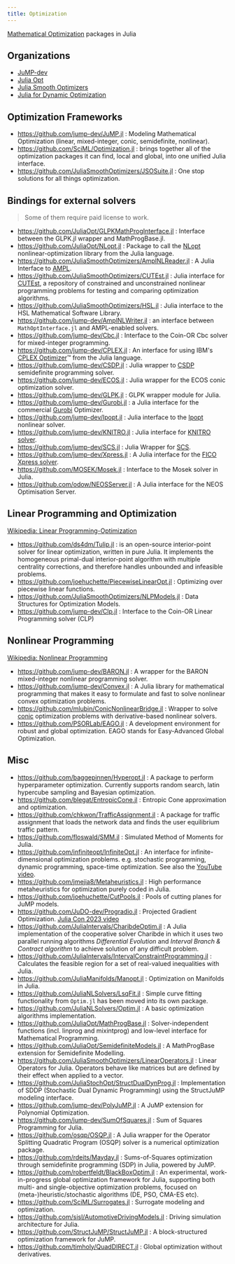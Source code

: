 ```yaml
---
title: Optimization
---
```


[Mathematical Optimization](https://en.wikipedia.org/wiki/Category:Mathematical_optimization) packages in Julia

## Organizations

- [JuMP-dev](https://github.com/jump-dev)
- [Julia Opt](https://github.com/JuliaOpt)
- [Julia Smooth Optimizers](https://github.com/JuliaSmoothOptimizers)
- [Julia for Dynamic Optimization](https://github.com/JuDO-dev)

## Optimization Frameworks

- https://github.com/jump-dev/JuMP.jl : Modeling Mathematical Optimization (linear, mixed-integer, conic, semidefinite, nonlinear).
- https://github.com/SciML/Optimization.jl : brings together all of the optimization packages it can find, local and global, into one unified Julia interface.
- https://github.com/JuliaSmoothOptimizers/JSOSuite.jl : One stop solutions for all things optimization.

## Bindings for external solvers

> Some of them require paid license to work.

- https://github.com/JuliaOpt/GLPKMathProgInterface.jl : Interface between the GLPK.jl wrapper and MathProgBase.jl.
- https://github.com/JuliaOpt/NLopt.jl : Package to call the [NLopt](https://nlopt.readthedocs.io/en/latest/) nonlinear-optimization library from the Julia language.
- https://github.com/JuliaSmoothOptimizers/AmplNLReader.jl : A Julia Interface to [AMPL](http://www.ampl.com/).
- https://github.com/JuliaSmoothOptimizers/CUTEst.jl : Julia interface for [CUTEst](https://github.com/ralna/CUTEst/wiki), a repository of constrained and unconstrained nonlinear programming problems for testing and comparing optimization algorithms.
- https://github.com/JuliaSmoothOptimizers/HSL.jl : Julia interface to the HSL Mathematical Software Library.
- https://github.com/jump-dev/AmplNLWriter.jl : an interface between `MathOptInterface.jl` and AMPL-enabled solvers.
- https://github.com/jump-dev/Cbc.jl : Interface to the Coin-OR Cbc solver for mixed-integer programming.
- https://github.com/jump-dev/CPLEX.jl : An interface for using IBM's [CPLEX Optimizer](https://www.ibm.com/products/ilog-cplex-optimization-studio)™ from the Julia language.
- https://github.com/jump-dev/CSDP.jl : Julia wrapper to [CSDP](https://github.com/coin-or/Csdp/) semidefinite programming solver.
- https://github.com/jump-dev/ECOS.jl : Julia wrapper for the ECOS conic optimization solver.
- https://github.com/jump-dev/GLPK.jl : GLPK wrapper module for Julia.
- https://github.com/jump-dev/Gurobi.jl : a Julia interface for the commercial [Gurobi](https://www.gurobi.com/) Optimizer.
- https://github.com/jump-dev/Ipopt.jl : Julia interface to the [Ipopt](https://coin-or.github.io/Ipopt/) nonlinear solver.
- https://github.com/jump-dev/KNITRO.jl : Julia interface for [KNITRO solver](https://www.artelys.com/solvers/knitro/).
- https://github.com/jump-dev/SCS.jl : Julia Wrapper for [SCS](https://github.com/cvxgrp/scs).
- https://github.com/jump-dev/Xpress.jl : A Julia interface for the [FICO Xpress solver](https://www.fico.com/en/products/fico-xpress-solver).
- https://github.com/MOSEK/Mosek.jl : Interface to the Mosek solver in Julia.
- https://github.com/odow/NEOSServer.jl : A Julia interface for the NEOS Optimisation Server.

## Linear Programming and Optimization

[Wikipedia: Linear Programming-Optimization](https://en.wikipedia.org/wiki/Linear_programming)

- https://github.com/ds4dm/Tulip.jl : is an open-source interior-point solver for linear optimization, written in pure Julia. It implements the homogeneous primal-dual interior-point algorithm with multiple centrality corrections, and therefore handles unbounded and infeasible problems.
- https://github.com/joehuchette/PiecewiseLinearOpt.jl : Optimizing over piecewise linear functions.
- https://github.com/JuliaSmoothOptimizers/NLPModels.jl : Data Structures for Optimization Models.
- https://github.com/jump-dev/Clp.jl : Interface to the Coin-OR Linear Programming solver (CLP)

## Nonlinear Programming

[Wikipedia: Nonlinear Programming](https://en.wikipedia.org/wiki/Nonlinear_programming)

- https://github.com/jump-dev/BARON.jl : A wrapper for the BARON mixed-integer nonlinear programming solver.
- https://github.com/jump-dev/Convex.jl : A Julia library for mathematical programming that makes it easy to formulate and fast to solve nonlinear convex optimization problems.
- https://github.com/mlubin/ConicNonlinearBridge.jl : Wrapper to solve [conic](https://mathprogbasejl.readthedocs.io/en/latest/conic.html) optimization problems with derivative-based nonlinear solvers.
- https://github.com/PSORLab/EAGO.jl : A development environment for robust and global optimization. EAGO stands for Easy-Advanced Global Optimization.

## Misc

- https://github.com/baggepinnen/Hyperopt.jl : A package to perform hyperparameter optimization. Currently supports random search, latin hypercube sampling and Bayesian optimization.
- https://github.com/blegat/EntropicCone.jl : Entropic Cone approximation and optimization.
- https://github.com/chkwon/TrafficAssignment.jl : A package for traffic assignment that loads the network data and finds the user equilibrium traffic pattern.
- https://github.com/floswald/SMM.jl : Simulated Method of Moments for Julia.
- https://github.com/infiniteopt/InfiniteOpt.jl : An interface for infinite-dimensional optimization problems. e.g. stochastic programming, dynamic programming, space-time optimization. See also the [YouTube video](https://www.youtube.com/watch?v=q5ETFLZbxiU).
- https://github.com/jmejia8/Metaheuristics.jl : High performance metaheuristics for optimization purely coded in Julia.
- https://github.com/joehuchette/CutPools.jl : Pools of cutting planes for JuMP models.
- https://github.com/JuDO-dev/Progradio.jl : Projected Gradient Optimization. [Julia Con 2023 video](https://www.youtube.com/watch?v=EZ2kq0Obaio)
- https://github.com/JuliaIntervals/CharibdeOptim.jl : A Julia implementation of the cooperative solver Charibde in which it uses two parallel running algorithms *Differential Evolution* and *Interval Branch & Contract algorithm* to achieve solution of any difficult problem.
- https://github.com/JuliaIntervals/IntervalConstraintProgramming.jl :  Calculates the feasible region for a set of real-valued inequalities with Julia.
- https://github.com/JuliaManifolds/Manopt.jl : Optimization on Manifolds in Julia.
- https://github.com/JuliaNLSolvers/LsqFit.jl : Simple curve fitting functionality from `Optim.jl` has been moved into its own package.
- https://github.com/JuliaNLSolvers/Optim.jl : A basic optimization algorithms implementation.
- https://github.com/JuliaOpt/MathProgBase.jl : Solver-independent functions (incl. linprog and mixintprog) and low-level interface for Mathematical Programming.
- https://github.com/JuliaOpt/SemidefiniteModels.jl : A MathProgBase extension for Semidefinite Modelling.
- https://github.com/JuliaSmoothOptimizers/LinearOperators.jl : Linear Operators for Julia. Operators behave like matrices but are defined by their effect when applied to a vector.
- https://github.com/JuliaStochOpt/StructDualDynProg.jl : Implementation of SDDP (Stochastic Dual Dynamic Programming) using the StructJuMP modeling interface.
- https://github.com/jump-dev/PolyJuMP.jl : A JuMP extension for Polynomial Optimization.
- https://github.com/jump-dev/SumOfSquares.jl : Sum of Squares Programming for Julia.
- https://github.com/osqp/OSQP.jl : A Julia wrapper for the Operator Splitting Quadratic Program (OSQP) solver is a numerical optimization package.
- https://github.com/rdeits/Mayday.jl : Sums-of-Squares optimization through semidefinite programming (SDP) in Julia, powered by JuMP.
- https://github.com/robertfeldt/BlackBoxOptim.jl : An experimental, work-in-progress global optimization framework for Julia, supporting both multi- and single-objective optimization problems, focused on (meta-)heuristic/stochastic algorithms (DE, PSO, CMA-ES etc).
- https://github.com/SciML/Surrogates.jl : Surrogate modeling and optimization.
- https://github.com/sisl/AutomotiveDrivingModels.jl : Driving simulation architecture for Julia.
- https://github.com/StructJuMP/StructJuMP.jl : A block-structured optimization framework for JuMP.
- https://github.com/timholy/QuadDIRECT.jl : Global optimization without derivatives.
